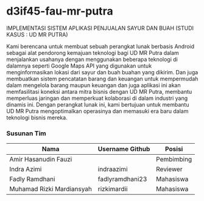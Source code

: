 # d3if45-fau-mr-putra
IMPLEMENTASI SISTEM APLIKASI PENJUALAN SAYUR DAN BUAH  (STUDI KASUS : UD MR PUTRA)

Kami berencana untuk membuat sebuah perangkat lunak berbasis Android sebagai alat pendorong kemajuan teknologi bagi UD MR Putra dalam menjalankan usahanya dengan menggunakan beberapa teknologi di dalamnya seperti Google Maps API yang digunakan untuk menginformasikan lokasi dari sayur dan buah buahan yang dikirim. Dan juga membuatkan sistem pencatatan barang dan keuangan untuk mempermudah dalam mengelola barang maupun keuangan dan juga aplikasi ini akan memfasilitasi koneksi antara mitra bisnis dengan UD MR Putra, membantu memperluas jaringan dan memperkuat kolaborasi di dalam industri yang dinamis ini. Dengan perangkat lunak ini, kami bertujuan untuk membantu UD MR Putra mengoptimalkan operasinya dan memasuki era baru dalam teknologi bisnis mereka.

### Susunan Tim

Nama|Username Github|Posisi
---|---|---
Amir Hasanudin Fauzi||Pembimbing
Indra Azimi|indraazimi|Reviewer
Fadly Ramdhani|fadlyramdhani23|Mahasiswa
Muhamad Rizki Mardiansyah|rizkimardii|Mahasiswa
